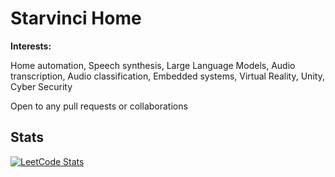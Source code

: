 # Starvinci Home
**Interests:** 

Home automation, Speech synthesis, Large Language Models, Audio transcription,
Audio classification, Embedded systems, Virtual Reality, Unity, Cyber Security

Open to any pull requests or collaborations

## Stats

[![LeetCode Stats](https://leetcard.jacoblin.cool/Starvinci)](https://leetcode.com/u/Starvinci/)
<!-- [![HackTheBox](https://www.hackthebox.eu/badge/image/2662444)](https://www.hackthebox.eu/home/users/profile/2662444) --> 
